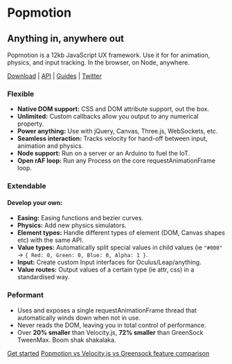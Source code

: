 # Popmotion

## Anything in, anywhere out

Popmotion is a 12kb JavaScript UX framework. Use it for for animation, physics, and input tracking. In the browser, on Node, anywhere.

[Download](http://redshiftjs.com/download) | [API](http://redshiftjs.com/api) | [Guides](http://redshiftjs.com/guides/get-started) | [Twitter](http://twitter.com/redshiftjs)

### Flexible
* **Native DOM support:** CSS and DOM attribute support, out the box.
* **Unlimited:** Custom callbacks allow you output to any numerical property.
* **Power anything:** Use with jQuery, Canvas, Three.js, WebSockets, etc.
* **Seamless interaction:** Tracks velocity for hand-off between input, animation and physics.
* **Node support:** Run on a server or an Arduino to fuel the IoT.
* **Open rAF loop:** Run any Process on the core requestAnimationFrame loop.

### Extendable
#### Develop your own:
* **Easing:** Easing functions and bezier curves.
* **Physics:** Add new physics simulators.
* **Element types:** Handle different types of element (DOM, Canvas shapes etc) with the same API.
* **Value types:** Automatically split special values in child values (ie `"#000"` -> `{ Red: 0, Green: 0, Blue: 0, Alpha: 1 }`.
* **Input:** Create custom Input interfaces for Oculus/Leap/anything.
* **Value routes:** Output values of a certain type (ie attr, css) in a standardised way.

### Peformant
* Uses and exposes a single requestAnimationFrame thread that automatically winds down when not in use.
* Never reads the DOM, leaving you in total control of performance.
* Over **20% smaller** than Velocity.js, **72% smaller** than GreenSock TweenMax. Boom shak shakalaka.


[Get started](http://redshiftjs.com/guides/get-started)
[Popmotion vs Velocity.js vs Greensock feature comparison](http://redshiftjs.com/guides/feature-comparison)
